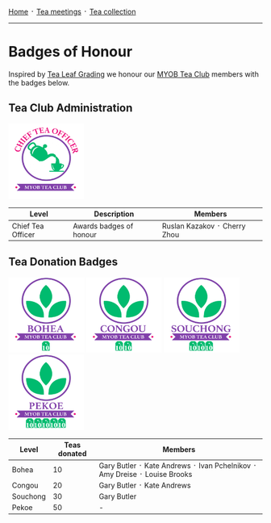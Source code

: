 [Home](./README.md) ᛫ [Tea meetings](./MEETINGS.md) ᛫ [Tea collection](./COLLECTION.md)

-----

# Badges of Honour

Inspired by [Tea Leaf Grading] we honour our [MYOB Tea Club] members with the badges below.

## Tea Club Administration

<div>
  <img width="150" height="150" src="./images/badges/cto.png">
</div>

| Level             | Description             | Members                      |
|-------------------|-------------------------|------------------------------|
| Chief Tea Officer | Awards badges of honour | Ruslan Kazakov ᛫ Cherry Zhou  |

## Tea Donation Badges

<div>
  <img width="150" height="150" src="./images/badges/bohea.png">
  <img width="150" height="150" src="./images/badges/congou.png">
  <img width="150" height="150" src="./images/badges/souchong.png">
  <img width="150" height="150" src="./images/badges/pekoe.png">
</div>

| Level     | Teas donated | Members                                                                 |
|-----------|--------------|-------------------------------------------------------------------------|
| Bohea     | 10           | Gary Butler ᛫ Kate Andrews ᛫ Ivan Pchelnikov ᛫ Amy Dreise ᛫ Louise Brooks |
| Congou    | 20           | Gary Butler ᛫ Kate Andrews                                               |
| Souchong  | 30           | Gary Butler                                                             |
| Pekoe     | 50           | -                                                                       |

[MYOB Tea Club]: https://github.com/rkazakov/tea-club
[Tea Leaf Grading]: https://en.wikipedia.org/wiki/Tea_leaf_grading
